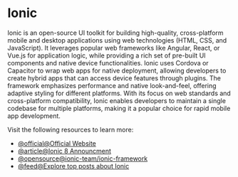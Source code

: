 # Ionic

Ionic is an open-source UI toolkit for building high-quality, cross-platform mobile and desktop applications using web technologies (HTML, CSS, and JavaScript). It leverages popular web frameworks like Angular, React, or Vue.js for application logic, while providing a rich set of pre-built UI components and native device functionalities. Ionic uses Cordova or Capacitor to wrap web apps for native deployment, allowing developers to create hybrid apps that can access device features through plugins. The framework emphasizes performance and native look-and-feel, offering adaptive styling for different platforms. With its focus on web standards and cross-platform compatibility, Ionic enables developers to maintain a single codebase for multiple platforms, making it a popular choice for rapid mobile app development.

Visit the following resources to learn more:

- [@official@Official Website](https://ionicframework.com/)
- [@article@Ionic 8 Announcment](https://ionic.io/blog/ionic-8-is-here)
- [@opensource@ionic-team/ionic-framework](https://github.com/ionic-team/ionic-framework)
- [@feed@Explore top posts about Ionic](https://app.daily.dev/tags/ionic?ref=roadmapsh)
